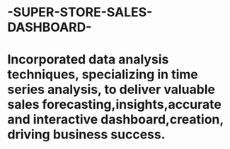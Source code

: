 # -SUPER-STORE-SALES-DASHBOARD-
# Incorporated data analysis techniques, specializing in time series analysis, to deliver valuable sales forecasting,insights,accurate and interactive dashboard,creation, driving business success.
